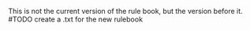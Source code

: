 This is not the current version of the rule book, but the version before it.
#TODO create a .txt for the new rulebook
